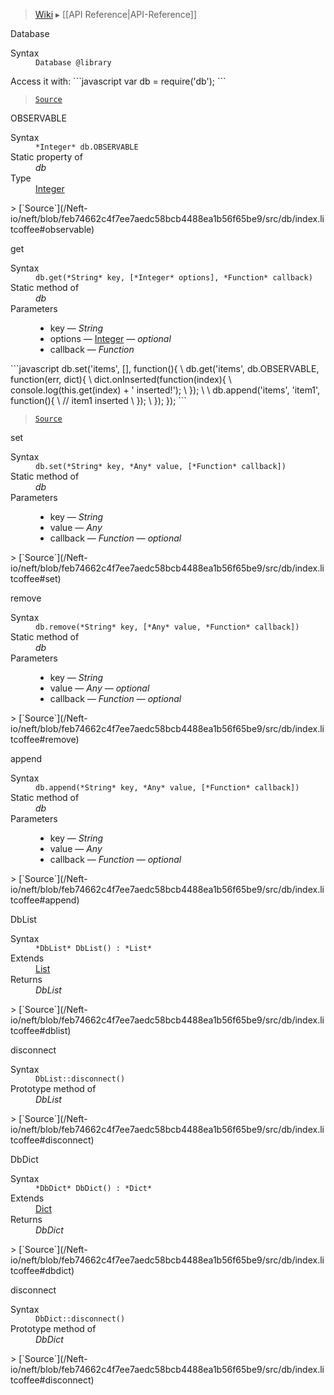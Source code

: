> [Wiki](Home) ▸ [[API Reference|API-Reference]]

Database
<dl><dt>Syntax</dt><dd><code>Database @library</code></dd></dl>
Access it with:
```javascript
var db = require('db');
```

> [`Source`](/Neft-io/neft/blob/feb74662c4f7ee7aedc58bcb4488ea1b56f65be9/src/db/index.litcoffee#database)

OBSERVABLE
<dl><dt>Syntax</dt><dd><code>&#x2A;Integer&#x2A; db.OBSERVABLE</code></dd><dt>Static property of</dt><dd><i>db</i></dd><dt>Type</dt><dd><a href="/Neft-io/neft/Utils-API.md#isinteger">Integer</a></dd></dl>
> [`Source`](/Neft-io/neft/blob/feb74662c4f7ee7aedc58bcb4488ea1b56f65be9/src/db/index.litcoffee#observable)

get
<dl><dt>Syntax</dt><dd><code>db.get(&#x2A;String&#x2A; key, [&#x2A;Integer&#x2A; options], &#x2A;Function&#x2A; callback)</code></dd><dt>Static method of</dt><dd><i>db</i></dd><dt>Parameters</dt><dd><ul><li>key — <i>String</i></li><li>options — <a href="/Neft-io/neft/Utils-API.md#isinteger">Integer</a> — <i>optional</i></li><li>callback — <i>Function</i></li></ul></dd></dl>
```javascript
db.set('items', [], function(){
\  db.get('items', db.OBSERVABLE, function(err, dict){
\    dict.onInserted(function(index){
\      console.log(this.get(index) + ' inserted!');
\    });
\
\    db.append('items', 'item1', function(){
\      // item1 inserted
\    });
\  });
});
```

> [`Source`](/Neft-io/neft/blob/feb74662c4f7ee7aedc58bcb4488ea1b56f65be9/src/db/index.litcoffee#get)

set
<dl><dt>Syntax</dt><dd><code>db.set(&#x2A;String&#x2A; key, &#x2A;Any&#x2A; value, [&#x2A;Function&#x2A; callback])</code></dd><dt>Static method of</dt><dd><i>db</i></dd><dt>Parameters</dt><dd><ul><li>key — <i>String</i></li><li>value — <i>Any</i></li><li>callback — <i>Function</i> — <i>optional</i></li></ul></dd></dl>
> [`Source`](/Neft-io/neft/blob/feb74662c4f7ee7aedc58bcb4488ea1b56f65be9/src/db/index.litcoffee#set)

remove
<dl><dt>Syntax</dt><dd><code>db.remove(&#x2A;String&#x2A; key, [&#x2A;Any&#x2A; value, &#x2A;Function&#x2A; callback])</code></dd><dt>Static method of</dt><dd><i>db</i></dd><dt>Parameters</dt><dd><ul><li>key — <i>String</i></li><li>value — <i>Any</i> — <i>optional</i></li><li>callback — <i>Function</i> — <i>optional</i></li></ul></dd></dl>
> [`Source`](/Neft-io/neft/blob/feb74662c4f7ee7aedc58bcb4488ea1b56f65be9/src/db/index.litcoffee#remove)

append
<dl><dt>Syntax</dt><dd><code>db.append(&#x2A;String&#x2A; key, &#x2A;Any&#x2A; value, [&#x2A;Function&#x2A; callback])</code></dd><dt>Static method of</dt><dd><i>db</i></dd><dt>Parameters</dt><dd><ul><li>key — <i>String</i></li><li>value — <i>Any</i></li><li>callback — <i>Function</i> — <i>optional</i></li></ul></dd></dl>
> [`Source`](/Neft-io/neft/blob/feb74662c4f7ee7aedc58bcb4488ea1b56f65be9/src/db/index.litcoffee#append)

DbList
<dl><dt>Syntax</dt><dd><code>&#x2A;DbList&#x2A; DbList() : &#x2A;List&#x2A;</code></dd><dt>Extends</dt><dd><a href="/Neft-io/neft/List-API.md#class-list">List</a></dd><dt>Returns</dt><dd><i>DbList</i></dd></dl>
> [`Source`](/Neft-io/neft/blob/feb74662c4f7ee7aedc58bcb4488ea1b56f65be9/src/db/index.litcoffee#dblist)

disconnect
<dl><dt>Syntax</dt><dd><code>DbList::disconnect()</code></dd><dt>Prototype method of</dt><dd><i>DbList</i></dd></dl>
> [`Source`](/Neft-io/neft/blob/feb74662c4f7ee7aedc58bcb4488ea1b56f65be9/src/db/index.litcoffee#disconnect)

DbDict
<dl><dt>Syntax</dt><dd><code>&#x2A;DbDict&#x2A; DbDict() : &#x2A;Dict&#x2A;</code></dd><dt>Extends</dt><dd><a href="/Neft-io/neft/Dict-API.md#class-dict">Dict</a></dd><dt>Returns</dt><dd><i>DbDict</i></dd></dl>
> [`Source`](/Neft-io/neft/blob/feb74662c4f7ee7aedc58bcb4488ea1b56f65be9/src/db/index.litcoffee#dbdict)

disconnect
<dl><dt>Syntax</dt><dd><code>DbDict::disconnect()</code></dd><dt>Prototype method of</dt><dd><i>DbDict</i></dd></dl>
> [`Source`](/Neft-io/neft/blob/feb74662c4f7ee7aedc58bcb4488ea1b56f65be9/src/db/index.litcoffee#disconnect)

